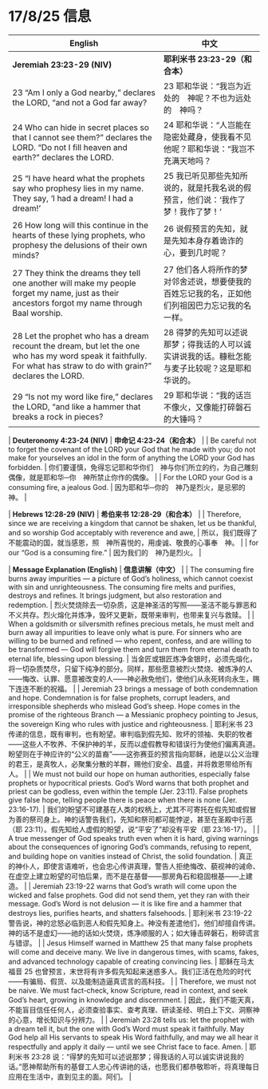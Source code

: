 # 17/8/25 信息

| **English** | **中文** |
|-------------|----------|
| **Jeremiah 23:23-29 (NIV)** | **耶利米书 23:23-29（和合本）** |
| 23 “Am I only a God nearby,” declares the LORD, “and not a God far away? | 23 耶和华说：“我岂为近处的　神呢？不也为远处的　神吗？ |
| 24 Who can hide in secret places so that I cannot see them?” declares the LORD. “Do not I fill heaven and earth?” declares the LORD. | 24 耶和华说：“人岂能在隐密处藏身，使我看不见他呢？耶和华说：“我岂不充满天地吗？ |
| 25 “I have heard what the prophets say who prophesy lies in my name. They say, ‘I had a dream! I had a dream!’ | 25 我已听见那些先知所说的，就是托我名说的假预言，他们说：‘我作了梦！我作了梦！’ |
| 26 How long will this continue in the hearts of these lying prophets, who prophesy the delusions of their own minds? | 26 说假预言的先知，就是先知本身存着诡诈的心，要到几时呢？ |
| 27 They think the dreams they tell one another will make my people forget my name, just as their ancestors forgot my name through Baal worship. | 27 他们各人将所作的梦对邻舍述说，想要使我的百姓忘记我的名，正如他们列祖因巴力忘记我的名一样。 |
| 28 Let the prophet who has a dream recount the dream, but let the one who has my word speak it faithfully. For what has straw to do with grain?” declares the LORD. | 28 得梦的先知可以述说那梦；得我话的人可以诚实讲说我的话。糠秕怎能与麦子比较呢？这是耶和华说的。 |
| 29 “Is not my word like fire,” declares the LORD, “and like a hammer that breaks a rock in pieces? | 29 耶和华说：“我的话岂不像火，又像能打碎磐石的大锤吗？ |

| **Deuteronomy 4:23-24 (NIV)** | **申命记 4:23-24（和合本）** |
| Be careful not to forget the covenant of the LORD your God that he made with you; do not make for yourselves an idol in the form of anything the LORD your God has forbidden. | 你们要谨慎，免得忘记耶和华你们　神与你们所立的约，为自己雕刻偶像，就是耶和华─你　神所禁止你作的偶像。 |
| For the LORD your God is a consuming fire, a jealous God. | 因为耶和华─你的　神乃是烈火，是忌邪的　神。 |

| **Hebrews 12:28-29 (NIV)** | **希伯来书 12:28-29（和合本）** |
| Therefore, since we are receiving a kingdom that cannot be shaken, let us be thankful, and so worship God acceptably with reverence and awe, | 所以，我们既得了不能震动的国，就当感恩，照　神所喜悦的，用虔诚、敬畏的心事奉　神。 |
| for our “God is a consuming fire.” | 因为我们的　神乃是烈火。 |

| **Message Explanation (English)** | **信息讲解（中文）** |
| The consuming fire burns away impurities — a picture of God’s holiness, which cannot coexist with sin and unrighteousness. The consuming fire melts and purifies, destroys and refines. It brings judgment, but also restoration and redemption. | 烈火焚烧除去一切杂质，这是神圣洁的写照——圣洁不能与罪恶和不义共存。烈火熔化并炼净，毁坏又更新，既带来审判，也带来复兴与救赎。 |
| When a goldsmith or silversmith refines precious metals, he must melt and burn away all impurities to leave only what is pure. For sinners who are willing to be burned and refined — who repent, confess, and are willing to be transformed — God will forgive them and turn them from eternal death to eternal life, blessing upon blessing. | 当金匠或银匠炼净金银时，必须先熔化，将一切杂质焚尽，只留下纯净的部分。同样，那些愿意被烈火焚烧、被炼净的人——悔改、认罪、愿意被改变的人——神必赦免他们，使他们从永死转向永生，赐下连连不断的祝福。 |
| Jeremiah 23 brings a message of both condemnation and hope. Condemnation is for false prophets, corrupt leaders, and irresponsible shepherds who mislead God’s sheep. Hope comes in the promise of the righteous Branch — a Messianic prophecy pointing to Jesus, the sovereign King who rules with justice and righteousness. | 耶利米书 23 传递的信息，既有审判，也有盼望。审判临到假先知、败坏的领袖、失职的牧者——这些人不牧养、不保护神的羊，反而以虚假教导和错误行为使他们偏离真道。盼望则在于神应许的“公义的苗裔”——这弥赛亚的预言指向耶稣，祂是以公义治理的君王，是真牧人，必聚集分散的羊群，赐他们安全、昌盛，并将救恩带给所有人。 |
| We must not build our hope on human authorities, especially false prophets or hypocritical priests. God’s Word warns that both prophet and priest can be godless, even within the temple (Jer. 23:11). False prophets give false hope, telling people there is peace when there is none (Jer. 23:16-17). | 我们的盼望不可建基在人类的权柄上，尤其不可寄托在假先知或假冒为善的祭司身上。神的话警告我们，先知和祭司都可能悖逆，甚至在圣殿中行恶（耶 23:11）。假先知给人虚假的盼望，说“平安了”却没有平安（耶 23:16-17）。 |
| A true messenger of God speaks truth even when it is hard, giving warnings about the consequences of ignoring God’s commands, refusing to repent, and building hope on vanities instead of Christ, the solid foundation. | 真正的神仆人，即使言语难听，也会忠心传讲真理，警告人拒绝悔改、藐视神的诫命、在虚空上建立盼望的可怕后果，而不是在基督——那房角石和稳固根基——上建造。 |
| Jeremiah 23:19-22 warns that God’s wrath will come upon the wicked and false prophets. God did not send them, yet they ran with their message. God’s Word is not delusion — it is like fire and a hammer that destroys lies, purifies hearts, and shatters falsehoods. | 耶利米书 23:19-22 警告说，神的忿怒必临到恶人和假先知身上。神没有差遣他们，他们却擅自传讲。神的话不是虚幻——祂的话如火焚烧，炼净顺服的人；如大锤击碎磐石，粉碎谎言与错谬。 |
| Jesus Himself warned in Matthew 25 that many false prophets will come and deceive many. We live in dangerous times, with scams, fakes, and advanced technology capable of creating convincing lies. | 耶稣在马太福音 25 也曾预言，末世将有许多假先知起来迷惑多人。我们正活在危险的时代——有骗局、假货、以及能制造逼真谎言的高科技。 |
| Therefore, we must not be naive. We must fact-check, know Scripture, read in context, and seek God’s heart, growing in knowledge and discernment. | 因此，我们不能天真，不能盲目信任任何人，必须查验事实、查考真理、研读圣经、明白上下文、洞察神的心意，增长知识与分辨力。 |
| Jeremiah 23:28 tells us: let the prophet with a dream tell it, but the one with God’s Word must speak it faithfully. May God help all His servants to speak His Word faithfully, and may we all hear it respectfully and apply it daily — until we see Christ face to face. Amen. | 耶利米书 23:28 说：“得梦的先知可以述说那梦；得我话的人可以诚实讲说我的话。”愿神帮助所有的基督工人忠心传讲祂的话，也愿我们都恭敬聆听，将真理每日应用在生活中，直到见主的面。阿们。 |
